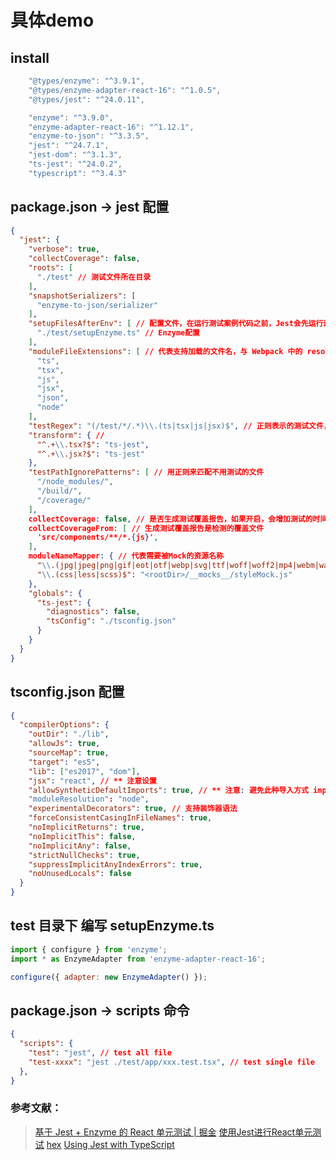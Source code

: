 # 具体demo

## install
```js
    "@types/enzyme": "^3.9.1",
    "@types/enzyme-adapter-react-16": "^1.0.5",
    "@types/jest": "^24.0.11",

    "enzyme": "^3.9.0",
    "enzyme-adapter-react-16": "^1.12.1",
    "enzyme-to-json": "^3.3.5",
    "jest": "^24.7.1",
    "jest-dom": "^3.1.3",
    "ts-jest": "^24.0.2",
    "typescript": "^3.4.3"
```


## package.json -> jest 配置
```package.json
{
  "jest": {
    "verbose": true,
    "collectCoverage": false,
    "roots": [
      "./test" // 测试文件所在目录
    ],
    "snapshotSerializers": [
      "enzyme-to-json/serializer"
    ],
    "setupFilesAfterEnv": [ // 配置文件，在运行测试案例代码之前，Jest会先运行这里的配置文件来初始化指定的测试环境
      "./test/setupEnzyme.ts" // Enzyme配置
    ],
    "moduleFileExtensions": [ // 代表支持加载的文件名，与 Webpack 中的 resolve.extensions 类似
      "ts",
      "tsx",
      "js",
      "jsx",
      "json",
      "node"
    ],
    "testRegex": "(/test/*/.*)\\.(ts|tsx|js|jsx)$", // 正则表示的测试文件，测试文件的格式为xxx.test.js
    "transform": { // 
      "^.+\\.tsx?$": "ts-jest",
      "^.+\\.jsx?$": "ts-jest"
    },
    "testPathIgnorePatterns": [ // 用正则来匹配不用测试的文件
      "/node_modules/",
      "/build/",
      "/coverage/"
    ],
    collectCoverage: false, // 是否生成测试覆盖报告，如果开启，会增加测试的时间
    collectCoverageFrom: [ // 生成测试覆盖报告是检测的覆盖文件
      'src/components/**/*.{js}',
    ],
    moduleNameMapper: { // 代表需要被Mock的资源名称
      "\\.(jpg|jpeg|png|gif|eot|otf|webp|svg|ttf|woff|woff2|mp4|webm|wav|mp3|m4a|aac|oga)$": "<rootDir>/__mocks__/fileMock.js",
      "\\.(css|less|scss)$": "<rootDir>/__mocks__/styleMock.js"
    },
    "globals": {
      "ts-jest": {
        "diagnostics": false,
        "tsConfig": "./tsconfig.json"
      }
    }
  }
}

```

## tsconfig.json 配置
```tsconfig.json
{
  "compilerOptions": {
    "outDir": "./lib",
    "allowJs": true,
    "sourceMap": true,
    "target": "es5",
    "lib": ["es2017", "dom"],
    "jsx": "react", // ** 注意设置
    "allowSyntheticDefaultImports": true, // ** 注意: 避免此种导入方式 import * as React from 'react' (blog: https://zhuanlan.zhihu.com/p/29022311)
    "moduleResolution": "node",
    "experimentalDecorators": true, // 支持装饰器语法
    "forceConsistentCasingInFileNames": true,
    "noImplicitReturns": true,
    "noImplicitThis": false,
    "noImplicitAny": false,
    "strictNullChecks": true,
    "suppressImplicitAnyIndexErrors": true,
    "noUnusedLocals": false
  }
}
```

## test 目录下 编写 setupEnzyme.ts
```js
import { configure } from 'enzyme';
import * as EnzymeAdapter from 'enzyme-adapter-react-16';

configure({ adapter: new EnzymeAdapter() });
```


## package.json -> scripts 命令
```package.json
{
  "scripts": {
    "test": "jest", // test all file
    "test-xxxx": "jest ./test/app/xxx.test.tsx", // test single file
  },
}
```

### 参考文献：
> [基于 Jest + Enzyme 的 React 单元测试 | 掘金](https://juejin.im/post/59019ac8b123db260cc6ae91)
> [使用Jest进行React单元测试](https://juejin.im/post/5b6c39bde51d45195c079d62#heading-18)
> [hex](https://www.jianshu.com/p/57c4e8d3f035)
> [Using Jest with TypeScript](https://basarat.gitbooks.io/typescript/docs/testing/jest.html)
